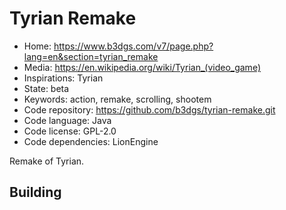 # Tyrian Remake

- Home: https://www.b3dgs.com/v7/page.php?lang=en&section=tyrian_remake
- Media: https://en.wikipedia.org/wiki/Tyrian_(video_game)
- Inspirations: Tyrian
- State: beta
- Keywords: action, remake, scrolling, shootem
- Code repository: https://github.com/b3dgs/tyrian-remake.git
- Code language: Java
- Code license: GPL-2.0
- Code dependencies: LionEngine

Remake of Tyrian.

## Building
